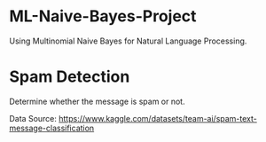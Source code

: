 # ML-Naive-Bayes-Project

Using Multinomial Naive Bayes for Natural Language Processing.

# Spam Detection
Determine whether the message is spam or not.

Data Source: https://www.kaggle.com/datasets/team-ai/spam-text-message-classification